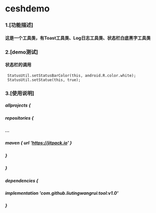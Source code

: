 # ceshdemo
### 1.[功能描述]
#### 这是一个工具类，有Toast工具类、Log日志工具类、状态栏白底黑字工具类
### 2.[demo测试]
#### 状态栏的调用
```
 StatusUtil.setStatusBarColor(this, android.R.color.white);
 StatusUtil.setStatue(this, true);
 ```
### 3.[使用说明]
##### allprojects {
##### 	repositories {
##### 			...
##### 			maven { url 'https://jitpack.io' }
##### 		}
##### 	}
##### dependencies {
#####	         implementation 'com.github.liutingwangrui:tool:v1.0'
##### 	}
